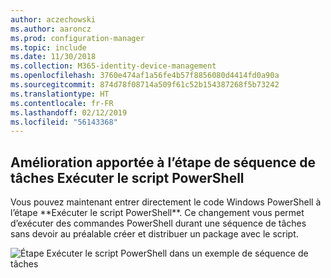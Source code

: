```yaml
---
author: aczechowski
ms.author: aaroncz
ms.prod: configuration-manager
ms.topic: include
ms.date: 11/30/2018
ms.collection: M365-identity-device-management
ms.openlocfilehash: 3760e474af1a56fe4b57f8856080d4414fd0a90a
ms.sourcegitcommit: 874d78f08714a509f61c52b154387268f5b73242
ms.translationtype: HT
ms.contentlocale: fr-FR
ms.lasthandoff: 02/12/2019
ms.locfileid: "56143368"
---
```

## <a name="bkmk_posh"></a> Amélioration apportée à l’étape de séquence de tâches Exécuter le script PowerShell
<!--1359389--> Vous pouvez maintenant entrer directement le code Windows PowerShell à l’étape **Exécuter le script PowerShell**. Ce changement vous permet d’exécuter des commandes PowerShell durant une séquence de tâches sans devoir au préalable créer et distribuer un package avec le script.

![Étape Exécuter le script PowerShell dans un exemple de séquence de tâches](../../media/1359389-powershell-ts-step.png)

